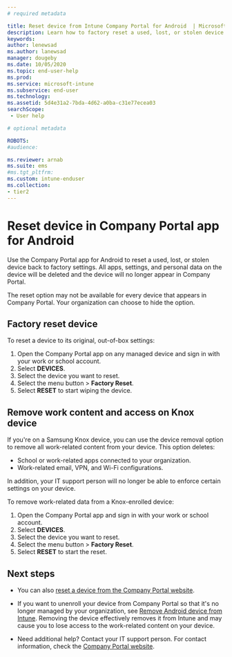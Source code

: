 ```yaml
---
# required metadata

title: Reset device from Intune Company Portal for Android  | Microsoft Docs
description: Learn how to factory reset a used, lost, or stolen device in Company Portal for Android.  
keywords:
author: lenewsad
ms.author: lanewsad
manager: dougeby
ms.date: 10/05/2020
ms.topic: end-user-help
ms.prod:
ms.service: microsoft-intune
ms.subservice: end-user
ms.technology:
ms.assetid: 5d4e31a2-7bda-4d62-a0ba-c31e77ecea03
searchScope:
 - User help

# optional metadata

ROBOTS:  
#audience:

ms.reviewer: arnab
ms.suite: ems
#ms.tgt_pltfrm:
ms.custom: intune-enduser
ms.collection:
- tier2
---
```



# Reset device in Company Portal app for Android   

Use the Company Portal app for Android to reset a used, lost, or stolen device back to factory settings. All apps, settings, and personal data on the device will be deleted and the device will no longer appear in Company Portal.  

The reset option may not be available for every device that appears in Company Portal. Your organization can choose to hide the option.  


## Factory reset device  
To reset a device to its original, out-of-box settings:   

1. Open the Company Portal app on any managed device and sign in with your work or school account.
2. Select **DEVICES**. 
3. Select the device you want to reset.
4. Select the menu button > **Factory Reset**.  
5. Select **RESET** to start wiping the device.   


## Remove work content and access on Knox device 
If you're on a Samsung Knox device, you can use the device removal option to remove all work-related content from your device. This option deletes:  

- School or work-related apps connected to your organization. 
- Work-related email, VPN, and Wi-Fi configurations.  

In addition, your IT support person will no longer be able to enforce certain settings on your device. 
 
To remove work-related data from a Knox-enrolled device: 

1. Open the Company Portal app and sign in with your work or school account.
2. Select **DEVICES**. 
3. Select the device you want to reset.
4. Select the menu button > **Factory Reset**.  
5. Select **RESET** to start the reset.  



## Next steps  

* You can also [reset a device from the Company Portal website](reset-device-company-portal-website.md).  

* If you want to unenroll your device from Company Portal so that it's no longer managed by your organization, see [Remove Android device from Intune](unenroll-your-device-from-intune-android.md). Removing the device effectively removes it from Intune and may cause you to lose access to the work-related content on your device. 

* Need additional help? Contact your IT support person. For contact information, check the [Company Portal website](https://go.microsoft.com/fwlink/?linkid=2010980).  
